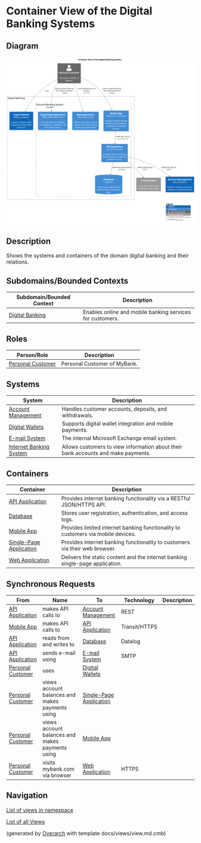 # Container View of the Digital Banking Systems

## Diagram
![Container View of the Digital Banking Systems](../../mybank/digital-banking/container-view.png)

## Description
Shows the systems and containers of the domain digital banking and their relations.

## Subdomains/Bounded Contexts
| Subdomain/Bounded Context | Description |
|---|---|
| [Digital Banking](../../mybank/digital-banking/context-boundary.md)| Enables online and mobile banking services for customers. |

## Roles
| Person/Role | Description |
|---|---|
| [Personal Customer](../../mybank/personal-customer.md)| Personal Customer of MyBank. |

## Systems
| System | Description |
|---|---|
| [Account Management](../../mybank/core-banking/account-management-system.md)| Handles customer accounts, deposits, and withdrawals. |
| [Digital Wallets](../../mybank/digital-banking/digital-wallets-system.md)| Supports digital wallet integration and mobile payments. |
| [E-mail System](../../mybank/email-system.md)| The internal Microsoft Exchange email system. |
| [Internet Banking System](../../mybank/digital-banking/internet-banking-system/internet-banking-system.md)| Allows customers to view information about their bank accounts and make payments. |

## Containers
| Container | Description |
|---|---|
| [API Application](../../mybank/digital-banking/internet-banking-system/api-application.md)| Provides internet banking functionality via a RESTful JSON/HTTPS API. |
| [Database](../../mybank/digital-banking/internet-banking-system/database.md)| Stores user registration, authentication, and access logs. |
| [Mobile App](../../mybank/digital-banking/internet-banking-system/mobile-app.md)| Provides limited internet banking functionality to customers via mobile devices. |
| [Single-Page Application](../../mybank/digital-banking/internet-banking-system/single-page-app.md)| Provides internet banking functionality to customers via their web browser. |
| [Web Application](../../mybank/digital-banking/internet-banking-system/web-app.md)| Delivers the static content and the internet banking single-page application. |

## Synchronous Requests
| From | Name | To | Technology | Description |
|---|---|---|---|---|
| [API Application](../../mybank/digital-banking/internet-banking-system/api-application.md) | makes API calls to | [Account Management](../../mybank/core-banking/account-management-system.md) | REST |  |
| [Mobile App](../../mybank/digital-banking/internet-banking-system/mobile-app.md) | makes API calls to | [API Application](../../mybank/digital-banking/internet-banking-system/api-application.md) | Transit/HTTPS |  |
| [API Application](../../mybank/digital-banking/internet-banking-system/api-application.md) | reads from and writes to | [Database](../../mybank/digital-banking/internet-banking-system/database.md) | Datalog |  |
| [API Application](../../mybank/digital-banking/internet-banking-system/api-application.md) | sends e-mail using | [E-mail System](../../mybank/email-system.md) | SMTP |  |
| [Personal Customer](../../mybank/personal-customer.md) | uses | [Digital Wallets](../../mybank/digital-banking/digital-wallets-system.md) |  |  |
| [Personal Customer](../../mybank/personal-customer.md) | views account balances and makes payments using | [Single-Page Application](../../mybank/digital-banking/internet-banking-system/single-page-app.md) |  |  |
| [Personal Customer](../../mybank/personal-customer.md) | views account balances and makes payments using | [Mobile App](../../mybank/digital-banking/internet-banking-system/mobile-app.md) |  |  |
| [Personal Customer](../../mybank/personal-customer.md) | visits mybank.com via browser | [Web Application](../../mybank/digital-banking/internet-banking-system/web-app.md) | HTTPS |  |

## Navigation
[List of views in namespace](./views-in-namespace.md)

[List of all Views](../../views.md)


(generated by [Overarch](https://github.com/soulspace-org/overarch) with template docs/views/view.md.cmb)

